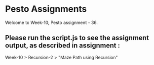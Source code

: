 # Pesto Assignments  

Welcome to Week-10, Pesto assignment - 36.

## Please run the script.js to see the assignment output, as described in assignment :
Week-10 > Recursion-2 > "Maze Path using Recursion"